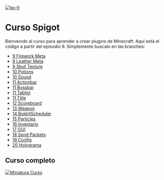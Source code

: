 [![ko-fi](https://ko-fi.com/img/githubbutton_sm.svg)](https://ko-fi.com/T6T3VTGE4)

# Curso Spigot

Bienvenido al curso para aprender a crear plugins de Minecraft. Aquí está el código a partir del episodio 9. Simplemente buscalo en las branches:

- [9 Firework Meta](https://github.com/polv-dev/curso-spigot/tree/9-firework-meta)
- [9 Leather Meta](https://github.com/polv-dev/curso-spigot/tree/9-leather-meta)
- [9 Skull Texture](https://github.com/polv-dev/curso-spigot/tree/9-skull-texture)
- [10 Potions](https://github.com/polv-dev/curso-spigot/tree/10-potions)
- [10 Sound](https://github.com/polv-dev/curso-spigot/tree/10-sound)
- [11 Actionbar](https://github.com/polv-dev/curso-spigot/tree/11-actionbar)
- [11 Bossbar](https://github.com/polv-dev/curso-spigot/tree/11-bossbar)
- [11 Tablist](https://github.com/polv-dev/curso-spigot/tree/11-tablist)
- [11 Title](https://github.com/polv-dev/curso-spigot/tree/11-title)
- [12 Scoreboard](https://github.com/polv-dev/curso-spigot/tree/12-scoreboard)
- [13 Weapon](https://github.com/polv-dev/curso-spigot/tree/13-weapon)
- [14 BukkitScheduler](https://github.com/polv-dev/curso-spigot/tree/14-bukkitscheduler)
- [15 Particles](https://github.com/polv-dev/curso-spigot/tree/15-particles)
- [16 Inventario](https://github.com/polv-dev/curso-spigot/tree/16-Inventario)
- [17 GUI](https://github.com/polv-dev/curso-spigot/tree/17-GUI)
- [18 Send Packets](https://github.com/polv-dev/curso-spigot/tree/18-send-packets)
- [19 Config](https://github.com/polv-dev/curso-spigot/tree/19-config)
- [20 Holograma](https://github.com/polv-dev/curso-spigot/tree/20-holograma)

## Curso completo

[![Miniatura Curso](https://i.ytimg.com/vi/PKwPS_KHkjU/maxresdefault.jpg)](https://www.youtube.com/watch?v=PKwPS_KHkjU&list=PLhaUVX9fqdCbDmZMz-6FNCfJq0jWKFVoY&index=1)
